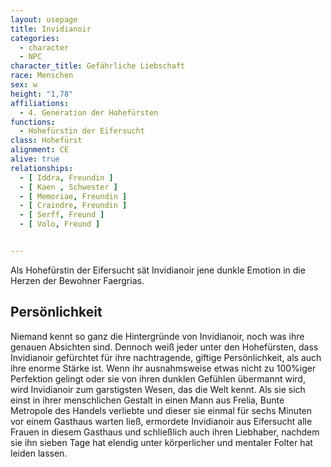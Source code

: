 ```yaml
---
layout: usepage
title: Invidianoir
categories:
  - character
  - NPC
character_title: Gefährliche Liebschaft
race: Menschen
sex: w
height: "1,78"
affiliations:
  - 4. Generation der Hohefürsten
functions:
  - Hohefürstin der Eifersucht
class: Hohefürst
alignment: CE
alive: true
relationships:
  - [ Iddra, Freundin ]
  - [ Kaen , Schwester ]
  - [ Memoriae, Freundin ]
  - [ Craindre, Freundin ]
  - [ Serff, Freund ]
  - [ Volo, Freund ]


---
```


Als Hohefürstin der Eifersucht sät Invidianoir jene dunkle Emotion in die Herzen der Bewohner Faergrias.

<!--more-->

## Persönlichkeit

Niemand kennt so ganz die Hintergründe von Invidianoir, noch was ihre genauen Absichten sind. Dennoch weiß jeder unter
den Hohefürsten, dass Invidianoir gefürchtet für ihre nachtragende, giftige Persönlichkeit, als auch ihre enorme Stärke
ist. Wenn ihr ausnahmsweise etwas nicht zu 100%iger Perfektion gelingt oder sie von ihren dunklen Gefühlen übermannt
wird, wird Invidianoir zum garstigsten Wesen, das die Welt kennt. Als sie sich einst in ihrer menschlichen Gestalt in
einen Mann aus Frelia, Bunte Metropole des Handels verliebte und dieser sie einmal für sechs Minuten vor einem Gasthaus
warten ließ, ermordete Invidianoir aus Eifersucht alle Frauen in diesem Gasthaus und schließlich auch ihren Liebhaber,
nachdem sie ihn sieben Tage hat elendig unter körperlicher und mentaler Folter hat leiden lassen.